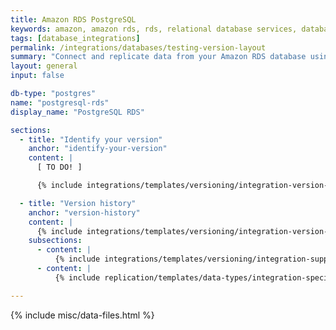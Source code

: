 ```yaml
---
title: Amazon RDS PostgreSQL
keywords: amazon, amazon rds, rds, relational database services, database integration, etl rds, rds etl
tags: [database_integrations]
permalink: /integrations/databases/testing-version-layout
summary: "Connect and replicate data from your Amazon RDS database using Stitch's RDS integration."
layout: general
input: false

db-type: "postgres"
name: "postgresql-rds"
display_name: "PostgreSQL RDS"

sections:
  - title: "Identify your version"
    anchor: "identify-your-version"
    content: |
      [ TO DO! ]

      {% include integrations/templates/versioning/integration-version-tiles.html %}

  - title: "Version history"
    anchor: "version-history"
    content: |
      {% include integrations/templates/versioning/integration-version-history.html %}
    subsections:
      - content: |
          {% include integrations/templates/versioning/integration-supported-features.html %}
      - content: |
          {% include replication/templates/data-types/integration-specific-data-types.html %}

---
```

{% include misc/data-files.html %}